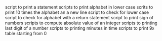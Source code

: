 script to print a statement
scripts to print alphabet in lower case
scrits to print 10 times the alphabet an a new line
script to check for lower case
script to check for alphabet with a return statement
script to print sign of numbers
scripts to compute absolute value of an integer
scripts to printing last digit of a number
scripts to printing minutes in time
scripts to print 9x table starting from 0
